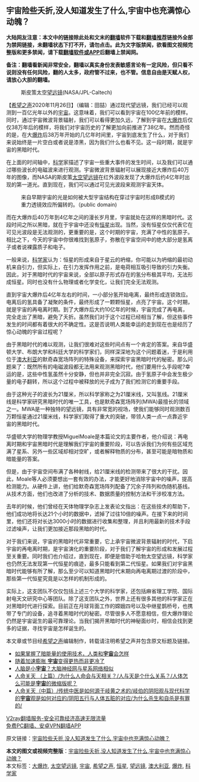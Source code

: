  <h2>宇宙险些夭折,没人知道发生了什么,宇宙中也充满惊心动魄？</h2> <p class="notice"><b>大陆网友注意：本文中的链接除此处和文末的<a href="https://github.com/bannedbook/fanqiang" >翻墙</a>软件下载和<a href="https://github.com/killgcd/justmysocks/blob/master/README.md">翻墙推荐</a>链接外全部为禁网链接，未翻墙状态下打不开，请勿点击。此为文字版禁闻，欲看图文视频完整版和更多禁闻，请下载<a href="https://github.com/bannedbook/fanqiang">翻墙软件或APP</a>后翻墙上禁闻网。</p><p>备注：翻墙看新闻非常安全，翻墙以真实身份发表敏感言论有一定风险，但只看不说则没有任何风险，翻的人太多，政府管不过来，也不管。信息自由是天赋人权，请放心大胆的翻墙。</b></p>  <div class="entry"> <figure><figcaption>斯皮策太空<a href="https://www.bannedbook.org/bnews/tag/%E6%9C%9B%E8%BF%9C%E9%95%9C/" class="st_tag internal_tag" rel="tag" title="标签 望远镜 下的日志">望远镜</a>(NASA/JPL-Caltech)</figcaption></figure> <p>【<span class='wp_keywordlink_affiliate'><a href="https://www.soundofhope.org" title="希望之声" target="_blank">希望之声</a></span>2020年11月26日】（编辑：田喆）通过现代望远镜，我们已经可以观测到一百亿光年以外的<a href="https://www.bannedbook.org/bnews/tag/%e5%ae%87%e5%ae%99/" class="st_tag internal_tag" rel="tag" title="标签 宇宙 下的日志">宇宙</a>。这意味着，我们可以看到宇宙在100亿年前的模样。同时，通过宇宙微波背景辐射，我们可以看得更加久远，了解到宇宙在<a href="https://www.bannedbook.org/bnews/tag/%e5%a4%a7%e7%88%86%e7%82%b8/" class="st_tag internal_tag" rel="tag" title="标签 大爆炸 下的日志">大爆炸</a>后仅仅38万年后的模样，将我们对宇宙历史的了解更加向前推进了38亿年。然而奇怪的是，在大<a href="https://www.bannedbook.org/bnews/tag/%e7%88%86%e7%82%b8/" class="st_tag internal_tag" rel="tag" title="标签 爆炸 下的日志">爆炸</a>后38万年开始的几亿年时间里，宇宙到底发生了什么，对于我们来说始终是一片空白或者说是漆黑，因为我们什么也看不见。这一段时期，就是宇宙的黑暗时代。</p> <p>在上面的时间轴中，<span class='wp_keywordlink'><a href="https://www.bannedbook.org/forum11/topic309.html" title="禁片：“科学”的棍子" target="_blank">科学</a></span>家描述了宇宙一些重大事件的发生时间，以及我们可以通过哪些波长的电磁波来进行观测。宇宙微波背景辐射可以展现接近大爆炸后40万年的图像，而NASA的斯皮策<a href="https://www.bannedbook.org/bnews/tag/%E5%A4%AA%E7%A9%BA%E6%9C%9B%E8%BF%9C%E9%95%9C/" class="st_tag internal_tag" rel="tag" title="标签 太空望远镜 下的日志">太空望远镜</a>在红外波段发现了大爆炸后约4亿年时出现的第一道光。直到现在，我们可以通过可见光波段来观测宇宙天体。</p> <figure><figcaption>来自早期宇宙的光是如何被大型宇宙结构在穿过宇宙时形成B模式的重力透镜效应所偏转的。（public domain)</figcaption></figure> <p>而在大爆炸后40万年到4亿年之间的漫长岁月里，宇宙就处在这样的黑暗时代。这段时间之所以黑暗，就在于宇宙中还没有<a href="https://www.bannedbook.org/bnews/tag/%E6%81%92%E6%98%9F/" class="st_tag internal_tag" rel="tag" title="标签 恒星 下的日志">恒星</a>出现。当然，没有恒星仅仅代表它在可见光波段是无法观测的，更重要的是，这个时期的宇宙，充满了中性的氢原子。相比之下，今天的宇宙中你很难找到氢原子，弥散在宇宙空间中的绝大部分是氢离子或者说裸露质子和电子。</p>  <p>一般来说，<a href="https://www.bannedbook.org/bnews/tag/%e7%a7%91%e5%ad%a6%e5%ae%b6/" class="st_tag internal_tag" rel="tag" title="标签 科学家 下的日志">科学家</a>认为：恒星的形成来自于星云的坍缩，你可能以为坍缩的最初动机来自引力，但实际上，在引力发挥作用之前，是电荷相互吸引导致的引力失衡。因此，对于黑暗时代的宇宙来说，全部以原子形式存在的氢分布极其平均，无法形成恒星。同时也没有什么物理或者化学变化，让我们完全无法观测。</p> <p>直到宇宙大爆炸后4亿年左右的时间，一小部分氢开始电离，最终形成连锁效应。电离后的氢具备了凝聚的条件，最终形成了一颗颗恒星，点亮了宇宙。这个时期，就是宇宙的再电离时期。到了大爆炸后大约10亿年的时候，宇宙完成了再电离，完全走出了黑暗，避免了夭折。虽然我们对于这个过程已经相当了解，但这些事件发生的时间都有着很大的不确定性。这是否说明人类能幸运的走到现在也是经历了惊心动魄的宇宙过程呢？</p> <p>由于黑暗时代的难以观测，让我们很难对这些时间点有一个肯定的答案。来自华盛顿大学、布朗大学和科廷大学的科学家们，同样深深地为这个问题着迷，于是利用位于<a href="https://www.bannedbook.org/bnews/tag/%e6%be%b3%e5%a4%a7%e5%88%a9%e4%ba%9a/" class="st_tag internal_tag" rel="tag" title="标签 澳大利亚 下的日志">澳大利亚</a>的默奇森宽场阵列的特殊设备，来探索宇宙黑暗时代的秘密。那么问题来了：既然所有的电磁波段都无法用来观测黑暗时代，他们要用什么手段呢?幸运的是，这些中性氢虽然十分安静，但也并非完全沉寂。由于氢原子中会发生极少量的电子翻转，所以这个过程中被释放的光子成为了我们检测它的重要手段。</p>  <p></p> <p>由于这种光子的波长为21厘米，所以科学家称之为21厘米线，又叫氢线。21厘米线是科学家研究黑暗时代的唯一工具，也是默奇森宽场阵列(MWA)最擅长的领域之一。MWA是一种独特的望远镜，具有非常宽的视场，使我们能够同时观测数百万颗恒星通过21厘米线，科学家们取得了重大的突破，带领人类一点一点靠近宇宙的黑暗时代。</p> <p>华盛顿大学的物理学教授MiguelMoale是本篇论文的主要作者，他介绍说：再电离时期和宇宙黑暗时代是理解我们宇宙的重要阶段，可以告诉我们为何有些区域充满了星系、另外一些区域却相对空旷，或者解释物质的分布，甚至可能是暗物质和暗能量的答案。</p>  <p>但是，由于宇宙空间布满了各种射线，给21厘米线的检测带来了很大的干扰。因此，Moale等人必须要想出一套有效的办法，才能更好地消除宇宙中的噪声，提高检测能力。从硬件上讲，他们给默奇森宽场阵列配备了冗余子阵列和伪随机基线。从技术方面，他们也改进了分析的技术、数据质量的控制方法和干涉校准方法。</p> <p>去年的时候，他们曾经在天体物理学杂志上发表论文指出：在这些技术的帮助下，他们成功地将长达21个小时的数据中，滤掉了过往10倍的噪声。在接下来的时间里，他们还将对长达3000小时的数据进行收集和整理，并且利用最新的技术手段过滤噪声，让我们更加接近那段黑暗的时代。</p> <p>对于我们来说，宇宙的黑暗时代非常重要，它上承宇宙微波背景辐射的时代，下启宇宙的再电离时期，是宇宙演化的重要阶段，对于我们了解宇宙的形成和发展过程至关重要。同时我们也介绍过，直到现在，即便是借助于哈勃太空望远镜，科学家也仍然无法发现第一代恒星的痕迹，最多只能看到第二代恒星。如果我们对宇宙黑暗时代能够有所了解，那么至少可以知道黑暗时代末期向再电离期过渡的阶段中，那些第一代恒星究竟是以怎样的机制形成的。</p>  <p>实际上，这支团队不仅仅包括上述三个大学的科学家，还包括麻省理工学院、国际射电天文研究中心等团队。除了这支团队之外，世界上还有很多其他的科学家正在对黑暗时代进行探索。目前正在月球背面工作的嫦娥四号以及中继星鹊桥号，也携带了专门的设备，追寻着黑暗时代的秘密。尽管很多人不愿意相信，但大爆炸理论仍然是宇宙诞生的最可靠理论。当我们揭开黑暗时代的神秘面纱时，相信会找到更多的证据，寻找宇宙是怎样诞生的。</p> <p>本文章或节目经<a href="https://www.bannedbook.org/bnews/tag/%e5%b8%8c%e6%9c%9b%e4%b9%8b%e5%a3%b0/" class="st_tag internal_tag" rel="tag" title="标签 希望之声 下的日志">希望之声</a>编辑制作，转载请注明希望之声并包含原文标题及链接。</p> <ul class='op-related-articles' title='相关阅读'> <li><a href='https://www.bannedbook.org/bnews/comments/20201125/1436577.html' target='_blank'>如果掌握了暗能量的使用技术，人类和<b>宇宙</b>会怎样</a></li> <li><a href='https://www.bannedbook.org/bnews/funmedia/20201118/1433021.html' target='_blank'>随着加速膨胀 <b>宇宙</b>变得更热而非更冷了</a></li> <li><a href='https://www.bannedbook.org/bnews/aomi/life/20201118/1432987.html' target='_blank'>人脑是小<b>宇宙</b>？大脑神经网与星系网络相似</a></li> <li><a href='https://www.bannedbook.org/bnews/bannedvideo/20200801/1431828.html' target='_blank'>人命关天 （上篇）/为什么人命会与天相关？/人与天是个什么关系？/人体怎么可能是<b>宇宙</b>的微缩版呢？</a></li> <li><a href='https://www.bannedbook.org/bnews/bannedvideo/20200811/1431827.html' target='_blank'>人命关天（中篇）/传统中医是如何源于岐黄之术的/岐伯的阴阳观与现代科学的<b>宇宙</b>观是如何对应的/阴阳五行与人体五脏的对应/为什么杀生和自杀是有罪的/</a></li> </ul> <p class="texttj"> <a href="https://www.bannedbook.org/forum23/topic22702.html" target="_blank">V2ray翻墙服务-安全可靠经济高速无限流量</a><br/> <a href="https://github.com/bannedbook/fanqiang/wiki/%E7%A6%81%E9%97%BB%E7%BD%91%E5%AE%89%E5%8D%93%E7%BF%BB%E5%A2%99%E6%96%B0%E9%97%BBAPP" target="_blank">免费PC翻墙、安卓VPN翻墙APP</a></p><p>原文链接：<a class="src_link"  href="https://www.soundofhope.org/post/447265" target="_blank">宇宙险些夭折,没人知道发生了什么,宇宙中也充满惊心动魄？</a></p><a name='sharetosocial'></a>       <div><b>本文的图文或视频完整版</b>：<a href='https://www.bannedbook.org/bnews/comments/20201127/1437820.html'>宇宙险些夭折,没人知道发生了什么,宇宙中也充满惊心动魄？</a></div>  </div><!--END ENTRY--> <div class="postfooter"> <div>本文标签：<a href="https://www.bannedbook.org/bnews/tag/%e5%a4%a7%e7%88%86%e7%82%b8/" rel="tag">大爆炸</a>, <a href="https://www.bannedbook.org/bnews/tag/%E5%A4%AA%E7%A9%BA%E6%9C%9B%E8%BF%9C%E9%95%9C/" rel="tag">太空望远镜</a>, <a href="https://www.bannedbook.org/bnews/tag/%e5%ae%87%e5%ae%99/" rel="tag">宇宙</a>, <a href="https://www.bannedbook.org/bnews/tag/%e5%b8%8c%e6%9c%9b%e4%b9%8b%e5%a3%b0/" rel="tag">希望之声</a>, <a href="https://www.bannedbook.org/bnews/tag/%E6%81%92%E6%98%9F/" rel="tag">恒星</a>, <a href="https://www.bannedbook.org/bnews/tag/%E6%9C%9B%E8%BF%9C%E9%95%9C/" rel="tag">望远镜</a>, <a href="https://www.bannedbook.org/bnews/tag/%e6%be%b3%e5%a4%a7%e5%88%a9%e4%ba%9a/" rel="tag">澳大利亚</a>, <a href="https://www.bannedbook.org/bnews/tag/%e7%88%86%e7%82%b8/" rel="tag">爆炸</a>, <a href="https://www.bannedbook.org/bnews/tag/%e7%a7%91%e5%ad%a6%e5%ae%b6/" rel="tag">科学家</a></div>  </div><!--END POSTFOOTER--> 